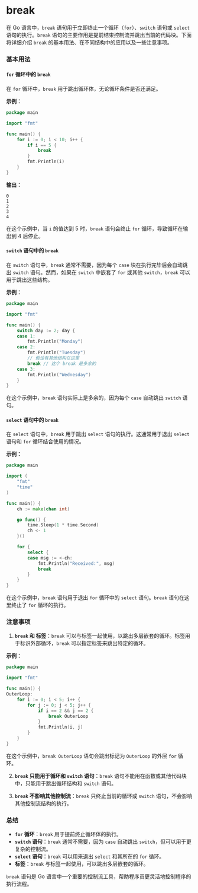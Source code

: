 # break
在 Go 语言中，`break` 语句用于立即终止一个循环（`for`）、`switch` 语句或 `select` 语句的执行。`break` 语句的主要作用是提前结束控制流并跳出当前的代码块。下面将详细介绍 `break` 的基本用法、在不同结构中的应用以及一些注意事项。

### 基本用法

#### `for` 循环中的 `break`

在 `for` 循环中，`break` 用于跳出循环体，无论循环条件是否还满足。

**示例：**

```go
package main

import "fmt"

func main() {
    for i := 0; i < 10; i++ {
        if i == 5 {
            break
        }
        fmt.Println(i)
    }
}
```

**输出：**

```
0
1
2
3
4
```

在这个示例中，当 `i` 的值达到 5 时，`break` 语句会终止 `for` 循环，导致循环在输出到 4 后停止。

#### `switch` 语句中的 `break`

在 `switch` 语句中，`break` 通常不需要，因为每个 `case` 块在执行完毕后会自动跳出 `switch` 语句。然而，如果在 `switch` 中嵌套了 `for` 或其他 `switch`，`break` 可以用于跳出这些结构。

**示例：**

```go
package main

import "fmt"

func main() {
    switch day := 2; day {
    case 1:
        fmt.Println("Monday")
    case 2:
        fmt.Println("Tuesday")
        // 假设有其他结构在这里
        break // 这个 break 是多余的
    case 3:
        fmt.Println("Wednesday")
    }
}
```

在这个示例中，`break` 语句实际上是多余的，因为每个 `case` 自动跳出 `switch` 语句。

#### `select` 语句中的 `break`

在 `select` 语句中，`break` 用于跳出 `select` 语句的执行。这通常用于退出 `select` 语句和 `for` 循环结合使用的情况。

**示例：**

```go
package main

import (
    "fmt"
    "time"
)

func main() {
    ch := make(chan int)

    go func() {
        time.Sleep(1 * time.Second)
        ch <- 1
    }()

    for {
        select {
        case msg := <-ch:
            fmt.Println("Received:", msg)
            break
        }
    }
}
```

在这个示例中，`break` 语句用于退出 `for` 循环中的 `select` 语句。`break` 语句在这里终止了 `for` 循环的执行。

### 注意事项

1. **`break` 和 标签**：`break` 可以与标签一起使用，以跳出多层嵌套的循环。标签用于标识外部循环，`break` 可以指定标签来跳出特定的循环。

**示例：**

```go
package main

import "fmt"

func main() {
OuterLoop:
    for i := 0; i < 5; i++ {
        for j := 0; j < 5; j++ {
            if i == 2 && j == 2 {
                break OuterLoop
            }
            fmt.Println(i, j)
        }
    }
}
```

在这个示例中，`break OuterLoop` 语句会跳出标记为 `OuterLoop` 的外层 `for` 循环。

2. **`break` 只能用于循环和 `switch` 语句**：`break` 语句不能用在函数或其他代码块中，只能用于跳出循环结构和 `switch` 语句。

3. **`break` 不影响其他控制流**：`break` 只终止当前的循环或 `switch` 语句，不会影响其他控制流结构的执行。

### 总结

- **`for` 循环**：`break` 用于提前终止循环体的执行。
- **`switch` 语句**：`break` 通常不需要，因为 `case` 自动跳出 `switch`，但可以用于更复杂的控制流。
- **`select` 语句**：`break` 可以用来退出 `select` 和其所在的 `for` 循环。
- **标签**：`break` 与标签一起使用，可以跳出多层嵌套的循环。

`break` 语句是 Go 语言中一个重要的控制流工具，帮助程序员更灵活地控制程序的执行流程。